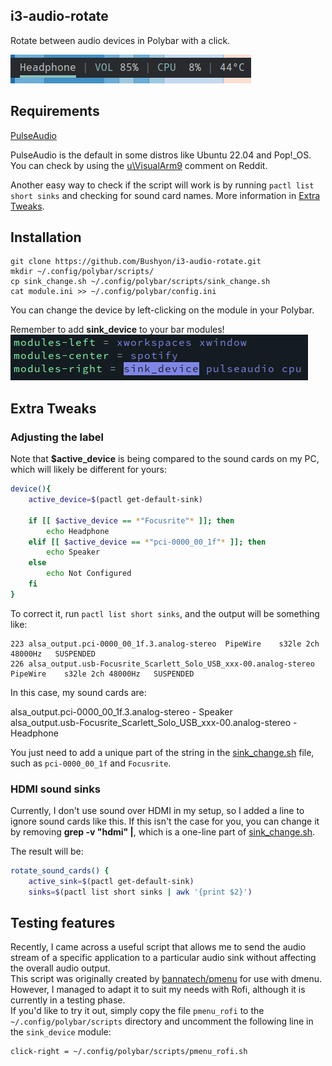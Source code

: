 ## i3-audio-rotate
Rotate between audio devices in Polybar with a click.

![Module preview](/images/switch.gif)

## Requirements
[PulseAudio](https://wiki.archlinux.org/title/PulseAudio)

PulseAudio is the default in some distros like Ubuntu 22.04 and Pop!_OS.<br>
You can check by using the [u\VisualArm9](https://www.reddit.com/r/linux4noobs/comments/n7tf6r/comment/gxem1bt/?utm_source=share&utm_medium=web2x&context=3) comment on Reddit.

Another easy way to check if the script will work is by running ```pactl list short sinks``` and checking for sound card names. More information in [Extra Tweaks](#extra-tweaks).

## Installation
```
git clone https://github.com/Bushyon/i3-audio-rotate.git
mkdir ~/.config/polybar/scripts/
cp sink_change.sh ~/.config/polybar/scripts/sink_change.sh
cat module.ini >> ~/.config/polybar/config.ini
```
You can change the device by left-clicking on the module in your Polybar.

Remember to add **sink_device** to your bar modules!
![Module in Polybar config](/images/add_module.png)

## Extra Tweaks

### Adjusting the label
Note that **$active_device** is being compared to the sound cards on my PC, which will likely be different for yours:

```bash
device(){
    active_device=$(pactl get-default-sink)
    
    if [[ $active_device == *"Focusrite"* ]]; then
        echo Headphone
    elif [[ $active_device == *"pci-0000_00_1f"* ]]; then 
        echo Speaker
    else 
        echo Not Configured
    fi
}
```
To correct it, run ```pactl list short sinks```, and the output will be something like:
```
223	alsa_output.pci-0000_00_1f.3.analog-stereo	PipeWire	s32le 2ch 48000Hz	SUSPENDED
226	alsa_output.usb-Focusrite_Scarlett_Solo_USB_xxx-00.analog-stereo	PipeWire	s32le 2ch 48000Hz	SUSPENDED
```
In this case, my sound cards are:

alsa_output.pci-0000_00_1f.3.analog-stereo - Speaker<br>
alsa_output.usb-Focusrite_Scarlett_Solo_USB_xxx-00.analog-stereo - Headphone

You just need to add a unique part of the string in the [sink_change.sh](/sink_change.sh) file, such as `pci-0000_00_1f` and `Focusrite`.

### HDMI sound sinks

Currently, I don't use sound over HDMI in my setup, so I added a line to ignore sound cards like this. If this isn't the case for you, you can change it by removing **grep -v "hdmi" |**, which is a one-line part of [sink_change.sh](/sink_change.sh).

The result will be:
```bash
rotate_sound_cards() {
    active_sink=$(pactl get-default-sink)
    sinks=$(pactl list short sinks | awk '{print $2}')
```

## Testing features

Recently, I came across a useful script that allows me to send the audio stream of a specific application to a particular audio sink without affecting the overall audio output.<br>
This script was originally created by [bannatech/pmenu](https://github.com/bannatech/pmenu/tree/master) for use with dmenu. However, I managed to adapt it to suit my needs with Rofi, although it is currently in a testing phase.<br>
If you'd like to try it out, simply copy the file `pmenu_rofi` to the `~/.config/polybar/scripts` directory and uncomment the following line in the `sink_device` module:
```
click-right = ~/.config/polybar/scripts/pmenu_rofi.sh
```
